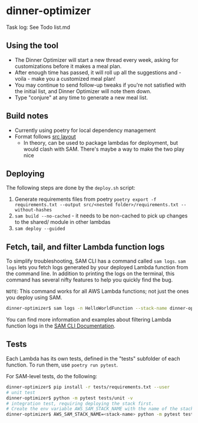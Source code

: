 # dinner-optimizer

Task log: See Todo list.md

## Using the tool
- The Dinner Optimizer will start a new thread every week, asking for customizations before it makes a meal plan.
- After enough time has passed, it will roll up all the suggestions and - voila - make you a customized meal plan!
- You may continue to send follow-up tweaks if you're not satisfied with the initial list, and Dinner Optimizer will note them down.
- Type "conjure" at any time to generate a new meal list.

## Build notes
- Currently using poetry for local dependency management
- Format follows [src layout](https://informediq.com/python-src-layout-for-aws-lambdas/)
  - In theory, can be used to package lambdas for deployment, but would clash with SAM. There's maybe a way to make the two play nice

## Deploying

The following steps are done by the `deploy.sh` script:
1. Generate requirements files from poetry `poetry export -f requirements.txt --output src/<nested folder>/requirements.txt --without-hashes`
1. `sam build --no-cached` - it needs to be non-cached to pick up changes to the shared/ module in other lambdas
1. `sam deploy --guided`

## Fetch, tail, and filter Lambda function logs

To simplify troubleshooting, SAM CLI has a command called `sam logs`. `sam logs` lets you fetch logs generated by your deployed Lambda function from the command line. In addition to printing the logs on the terminal, this command has several nifty features to help you quickly find the bug.

`NOTE`: This command works for all AWS Lambda functions; not just the ones you deploy using SAM.

```bash
dinner-optimizer$ sam logs -n HelloWorldFunction --stack-name dinner-optimizer --tail
```

You can find more information and examples about filtering Lambda function logs in the [SAM CLI Documentation](https://docs.aws.amazon.com/serverless-application-model/latest/developerguide/serverless-sam-cli-logging.html).

## Tests

Each Lambda has its own tests, defined in the "tests" subfolder of each function. To run them, use `poetry run pytest`.


For SAM-level tests, do the following:
```bash
dinner-optimizer$ pip install -r tests/requirements.txt --user
# unit test
dinner-optimizer$ python -m pytest tests/unit -v
# integration test, requiring deploying the stack first.
# Create the env variable AWS_SAM_STACK_NAME with the name of the stack we are testing
dinner-optimizer$ AWS_SAM_STACK_NAME=<stack-name> python -m pytest tests/integration -v
```

